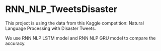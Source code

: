 # RNN_NLP_TweetsDisaster

This project is using the data from this Kaggle competition: Natural Language Processing with Disaster Tweets.

We use RNN NLP LSTM model and RNN NLP GRU model to compare the accuracy.
